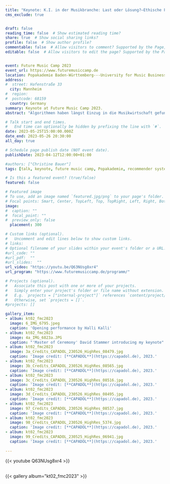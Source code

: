 ```yaml
---
title: "Keynote: K.I. in der Musikbranche: Last oder Lösung?—Ethische Fragen im Zusammenhang mit Algorithmen"
cms_exclude: true


draft: false
reading_time: false  # Show estimated reading time?
share: true  # Show social sharing links?
profile: false  # Show author profile?
commentable: false  # Allow visitors to comment? Supported by the Page, Post, and Docs content types.
editable: false  # Allow visitors to edit the page? Supported by the Page, Post, and Docs content types.


event: Future Music Camp 2023
event_url: https://www.futuremusiccamp.de
location: Popakademie Baden-Württemberg---University for Music Business, Creative Industries and Popular Music
address:
#  street: Hafenstraße 33
  city: Mannheim
#  region:
#  postcode: 68159
  country: Germany
summary: Keynote at Future Music Camp 2023.
abstract: "Algorithmen haben längst Einzug in die Musikwirtschaft gefunden: Zum einen empfehlen sie uns ähnliche Artists oder welchen Song wir als nächstes hören sollen. Zum anderen liefern sie kreativen Output wie Sounds, Texte und Artworks. In diesem Vortrag geht Dr. Christine Bauer insbesondere auf Musikempfehlungssysteme ein: Was finden Künstler:innen fair? Wie beeinflussen die technologischen Entwicklungen die Akteur:innen der Musikwirtschaft? Sind Algorithmen eine Last oder eine Lösung?"

# Talk start and end times.
#   End time can optionally be hidden by prefixing the line with `#`.
date: 2023-05-25T15:00:00.000Z
date_end: 2023-05-26 20:30:00
all_day: true

# Schedule page publish date (NOT event date).
publishDate: 2023-04-12T12:00:00+01:00

#authors: ["Christine Bauer"]
tags: [talk, keynote, future music camp, Popakademie, recommender systems, music, ethics, fairness, artificial intelligence]

# Is this a featured event? (true/false)
featured: false

# Featured image
# To use, add an image named `featured.jpg/png` to your page's folder. 
# Focal points: Smart, Center, TopLeft, Top, TopRight, Left, Right, BottomLeft, Bottom, BottomRight.
image:
#  caption: ""
#  focal_point: ""
#  preview_only: false
  placement: 300

# Custom links (optional).
#   Uncomment and edit lines below to show custom links.
# links:
# Optional filename of your slides within your event's folder or a URL.
#url_code: ""
#url_pdf:  ""
#url_slides:  ""
url_video: "https://youtu.be/Q63NUsg8xr4"
url_program: "https://www.futuremusiccamp.de/programm/"

# Projects (optional).
#   Associate this post with one or more of your projects.
#   Simply enter your project's folder or file name without extension.
#   E.g. `projects = ["internal-project"]` references `content/project/deep-learning/index.md`.
#   Otherwise, set `projects = []`.
#projects: []

gallery_item:
- album: kt02_fmc2023
  image: 6_IMG_6795.jpeg
  caption: 'Opening performance by Halli Kalli'
- album: kt02_fmc2023
  image: 4a_IMG_6823a.JPG
  caption: "'Master of Ceremony' David Stammer introducing my keynote"
- album: kt02_fmc2023
  image: 3a_Credits_CAPADOL_230526_HighRes_08479.jpg
  caption: 'Image credit: [**CAPADOL**](https://capadol.de), 2023.'
- album: kt02_fmc2023
  image: 3b_Credits_CAPADOL_230526_HighRes_08565.jpg
  caption: 'Image credit: [**CAPADOL**](https://capadol.de), 2023.'
- album: kt02_fmc2023
  image: 3c_Credits_CAPADOL_230526_HighRes_08516.jpg
  caption: 'Image credit: [**CAPADOL**](https://capadol.de), 2023.'
- album: kt02_fmc2023
  image: 3d_Credits_CAPADOL_230526_HighRes_08495.jpg
  caption: 'Image credit: [**CAPADOL**](https://capadol.de), 2023.'
- album: kt02_fmc2023
  image: 97_Credits_CAPADOL_230526_HighRes_08537.jpg
  caption: 'Image credit: [**CAPADOL**](https://capadol.de), 2023.' 
- album: kt02_fmc2023
  image: 98_Credits_CAPADOL_230526_HighRes_5374.jpg
  caption: 'Image credit: [**CAPADOL**](https://capadol.de), 2023.' 
- album: kt02_fmc2023
  image: 99_Credits_CAPADOL_230525_HighRes_06941.jpg
  caption: 'Image credit: [**CAPADOL**](https://capadol.de), 2023.' 
  
---
```


{{< youtube Q63NUsg8xr4 >}}
<br>
<br>

{{< gallery album="kt02_fmc2023" >}}

